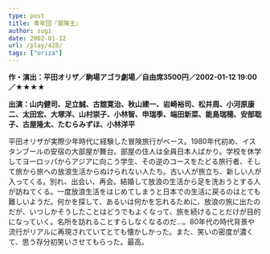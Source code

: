 ```yaml
---
type: post
title: 青年団『冒険王』
author: sugi
date: 2002-01-12
url: /play/428/
tags: ["oriza"]
---
```

**作・演出：平田オリザ／駒場アゴラ劇場／自由席3500円／2002-01-12 19:00／★★★★**

**出演：山内健司、足立誠、古舘寛治、秋山建一、岩崎裕司、松井周、小河原康二、太田宏、大塚洋、山村崇子、小林智、申瑞季、端田新菜、能島瑞穂、安部聡子、古屋隆太、たむらみずほ、小林洋平**

平田オリザが実際少年時代に経験した冒険旅行がベース。1980年代初め、イスタンブールの安宿の大部屋が舞台。部屋の住人は全員日本人ばかり。学校を休学してヨーロッパからアジアに向こう学生、その逆のコースをたどる旅行者、そして旅から旅への放浪生活からぬけられない人たち。古い人が旅立ち、新しい人が入ってくる。別れ、出会い、再会。結婚して放浪の生活から足を洗おうとする人が訪ねてくる。一度放浪生活をはじめてしまうと日本での生活に戻るのはとても難しいようだ。何かを探して、あるいは何かを忘れるために、放浪の旅に出たのだが、いつしかそうしたことはどうでもよくなって、旅を続けることだけが目的になっていく。名所を訪れることすらしなくなるのだ...。80年代の時代背景や流行がリアルに再現されていてとても懐かしかった。また、笑いの密度が濃くて、思う存分初笑いさせてもらった。最高。

